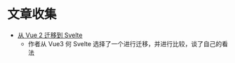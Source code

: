 # 文章收集

- [从 Vue 2 迁移到 Svelte](https://escape.tech/blog/from-vue2-to-svelte/)
  - 作者从 Vue3 何 Svelte 选择了一个进行迁移，并进行比较，谈了自己的看法
